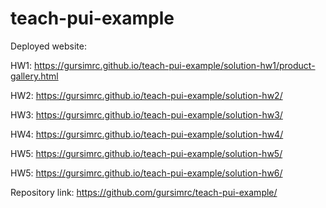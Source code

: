 # teach-pui-example

Deployed website: 

HW1: https://gursimrc.github.io/teach-pui-example/solution-hw1/product-gallery.html

HW2: https://gursimrc.github.io/teach-pui-example/solution-hw2/

HW3: https://gursimrc.github.io/teach-pui-example/solution-hw3/

HW4: https://gursimrc.github.io/teach-pui-example/solution-hw4/

HW5: https://gursimrc.github.io/teach-pui-example/solution-hw5/

HW5: https://gursimrc.github.io/teach-pui-example/solution-hw6/

Repository link: https://github.com/gursimrc/teach-pui-example/
